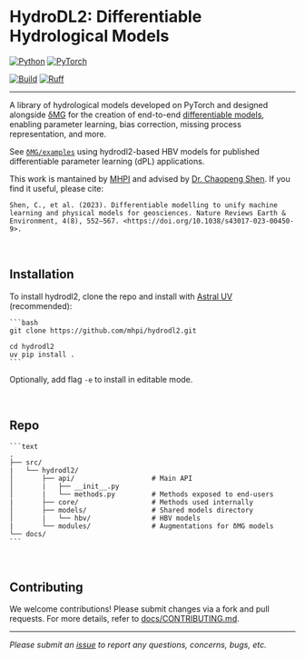 # HydroDL2: Differentiable Hydrological Models

[![Python](https://img.shields.io/badge/python-3.9%20%7C%203.12%20%7C%203.13-blue)](https://www.python.org/downloads/)
[![PyTorch](https://img.shields.io/badge/PyTorch-2.9.0-EE4C2C?logo=pytorch)](https://pytorch.org/)

[![Build](https://github.com/mhpi/hydrodl2/actions/workflows/pytest.yaml/badge.svg?branch=master)](https://github.com/mhpi/hydrodl2/actions/workflows/pytest.yaml/)
[![Ruff](https://img.shields.io/endpoint?url=https://raw.githubusercontent.com/astral-sh/ruff/main/assets/badge/v2.json)](https://github.com/astral-sh/ruff)

---

<!-- <img src="docs/images/hydrodl2_cover_logo.png" alt="hydroOps" width="500" height="500"> -->

A library of hydrological models developed on PyTorch and designed alongside [δMG](https://github.com/mhpi/generic_deltamodel) for the creation of end-to-end [differentiable models](https://www.nature.com/articles/s43017-023-00450-9), enabling parameter learning, bias correction, missing process representation, and more.

See [`δMG/examples`](https://github.com/mhpi/generic_deltamodel/tree/master/example/hydrology) using hydrodl2-based HBV models for published differentiable parameter learning (dPL) applications.

This work is mantained by [MHPI](http://water.engr.psu.edu/shen/) and advised by [Dr. Chaopeng Shen](https://water.engr.psu.edu/shen/). If you find it useful, please cite:

    Shen, C., et al. (2023). Differentiable modelling to unify machine learning and physical models for geosciences. Nature Reviews Earth & Environment, 4(8), 552–567. <https://doi.org/10.1038/s43017-023-00450-9>.

</br>

## Installation

To install hydrodl2, clone the repo and install with [Astral UV](https://docs.astral.sh/uv/) (recommended):

    ```bash
    git clone https://github.com/mhpi/hydrodl2.git

    cd hydrodl2
    uv pip install .
    ```
Optionally, add flag `-e` to install in editable mode.

</br>

## Repo

    ```text
    .
    ├── src/
    |   └── hydrodl2/
    │       ├── api/                   # Main API
    │       |   ├── __init__.py
    │       |   └── methods.py         # Methods exposed to end-users
    |       ├── core/                  # Methods used internally
    │       ├── models/                # Shared models directory
    │       |   └── hbv/               # HBV models
    |       └── modules/               # Augmentations for δMG models
    └── docs/
    ```

</br>

## Contributing

We welcome contributions! Please submit changes via a fork and pull requests. For more details, refer to [docs/CONTRIBUTING.md](./docs/CONTRIBUTING.md).

---

*Please submit an [issue](https://github.com/mhpi/hydrodl2/issues) to report any questions, concerns, bugs, etc.*
